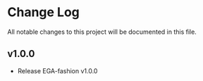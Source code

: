 # Change Log

All notable changes to this project will be documented in this file.



## v1.0.0

- Release EGA-fashion v1.0.0